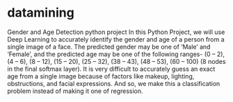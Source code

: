 # datamining
Gender and Age Detection python project
In this Python Project, we will use Deep Learning to accurately identify the gender and age of a person from a single image of a face. 
The predicted gender may be one of ‘Male’ and ‘Female’, and the predicted age may be one of the following ranges- (0 – 2), (4 – 6), (8 – 12), (15 – 20), (25 – 32), (38 – 43), (48 – 53), (60 – 100) (8 nodes in the final softmax layer). 
It is very difficult to accurately guess an exact age from a single image because of factors like makeup, lighting, obstructions, and facial expressions. And so, we make this a classification problem instead of making it one of regression.
